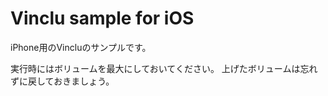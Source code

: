 Vinclu sample for iOS
=====================

iPhone用のVincluのサンプルです。

実行時にはボリュームを最大にしておいてください。
上げたボリュームは忘れずに戻しておきましょう。

